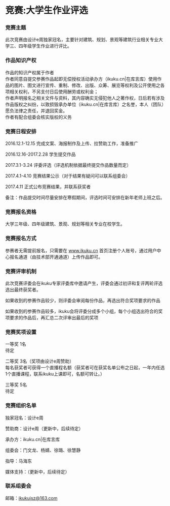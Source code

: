 # 竞赛:大学生作业评选  



### 竞赛主题  
此次竞赛由设计e周独家冠名，主要针对建筑、规划、景观等建筑行业相关专业大学三、四年级学生作业进行评比。  



### 作品知识产权  
作品的知识产权属于作者  
作者同意自提交参赛作品起即无偿授权活动承办方（ikuku.cn|在库言库）使用作品的图片、图文进行宣传、重制、修改、出版、众筹、展览等权利及公开使用之各项相关权利，不另支付日后使用酬劳或权利金；  
作者声明报名之相关文件与资料，其内容确实无侵犯他人之著作权，日后若有涉及作品版权之纠纷，以致损毁承办单位（ikuku.cn|在库言库）之名誉，本人（团队）愿负法律之责任，并退回奖金。  
作者有配合组委会核实版权的义务 



### 竞赛日程安排  
2016.12.1-12.15 完成文案、海报制作及上传、拉赞助工作，准备推广  

2016.12.16-2017.2.28 学生提交作品  

2017.3.1-3.24 评委评选（评选机制依据最终提交作品数量而定）  

2017.4.1-4.10 竞赛结果公示（对于结果有疑问可以联系组委会） 

2017.4.11 正式公布竞赛结果，并联系获奖者  

备注：作品提交时间尽量安排在寒假期间，评选时间可安排在新年老师上班之后。  


###  竞赛报名资格  
大学三年级、四年级建筑、景观、规划等相关专业在校学生。  


### 竞赛报名方式  
参赛者无需提前报名，只需要在 www.ikuku.cn 首页注册个人账号，通过用户中心报名通道（由技术部开通通道）上传作品即可。  



### 竞赛评审机制  
此次竞赛评委会在ikuku专家评委库中邀请产生，评委会通过初评和复评两轮评选选出最终获奖者。  

如果收到的参赛作品较少，则评委会审阅每份作品，再选出符合奖项要求的作品  

如果收到的参赛作品较多，ikuku会将评委分成多个小组，每个小组选出符合的奖项要求的作品后，再汇总二次评审出最后的奖项  



### 竞赛奖项设置  
一等奖 1名  
待定

二等奖 3名（奖项由设计e周赞助）  
每名获奖者可获得一个直播程名额（获奖者可在获奖名单公布之日起，一年内任选1个直播课程，联系ikuku上课即可，名额可转让。）

三等奖 5名  
待定



### 竞赛组织名单  
独家冠名：设计e周  

赞助商：设计e周（更新中，后续待定）     

承办方：ikuku.cn|在库言库  

组委会：门文龙、杨婧、徐璐、徐慧静  

指导：马海东  

媒体支持：（更新中，后续待定）  



### 联系组委会  
邮箱：ikukujsz@163.com



